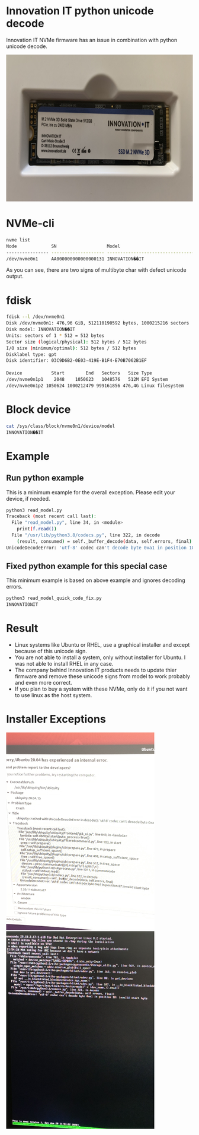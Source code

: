 # Innovation IT python unicode decode
Innovation IT NVMe firmware has an issue in combination with python unicode decode.

<img src="nvme.jpeg" alt="Ubuntu 20.04 Installer" width="800" height="396"/>

# NVMe-cli
```bash
nvme list
Node             SN                   Model                                    Namespace Usage                      Format           FW Rev  
---------------- -------------------- ---------------------------------------- --------- -------------------------- ---------------- --------
/dev/nvme0n1     AA000000000000000131 INNOVATION��IT                           1         512,11  GB / 512,11  GB    512   B +  0 B   S0614B0G
```
As you can see, there are two signs of multibyte char with defect unicode output.

# fdisk
```bash
fdisk --l /dev/nvme0n1
Disk /dev/nvme0n1: 476,96 GiB, 512110190592 bytes, 1000215216 sectors
Disk model: INNOVATION��IT                          
Units: sectors of 1 * 512 = 512 bytes
Sector size (logical/physical): 512 bytes / 512 bytes
I/O size (minimum/optimal): 512 bytes / 512 bytes
Disklabel type: gpt
Disk identifier: 03C9D6B2-0E03-419E-B1F4-E70B7062B1EF

Device           Start        End   Sectors   Size Type
/dev/nvme0n1p1    2048    1050623   1048576   512M EFI System
/dev/nvme0n1p2 1050624 1000212479 999161856 476,4G Linux filesystem
```

# Block device
```bash
cat /sys/class/block/nvme0n1/device/model
INNOVATION��IT
```

# Example

## Run python example
This is a minimum example for the overall exception. Please edit your device, if needed.
```bash
python3 read_model.py
Traceback (most recent call last):
  File "read_model.py", line 34, in <module>
    print(f.read())
  File "/usr/lib/python3.8/codecs.py", line 322, in decode
    (result, consumed) = self._buffer_decode(data, self.errors, final)
UnicodeDecodeError: 'utf-8' codec can't decode byte 0xa1 in position 10: invalid start byte
```

## Fixed python example for this special case
This minimum example is based on above example and ignores decoding errors.
```bash
python3 read_model_quick_code_fix.py
INNOVATIONIT
```

# Result
- Linux systems like Ubuntu or RHEL, use a graphical installer and except because of this unicode sign.
- You are not able to install a system, only without installer for Ubuntu. I was not able to install RHEL in any case.
- The company behind Innovation IT products needs to update thier firmware and remove these unicode signs from model to work probably and even more correct.
- If you plan to buy a system with these NVMe, only do it if you not want to use linux as the host system.

# Installer Exceptions

<img src="ubuntu.jpeg" alt="Ubuntu 20.04 Installer" width="400" height="533"/><img src="rhel8.jpeg" alt="Red Hat Enterprise 8 Installer" width="400" height="533"/>
